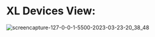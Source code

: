 # XL Devices View:
![screencapture-127-0-0-1-5500-2023-03-23-20_38_48](https://user-images.githubusercontent.com/76084810/227256295-2949d2d7-f5e5-4d31-bb21-89e9893481b2.png)
